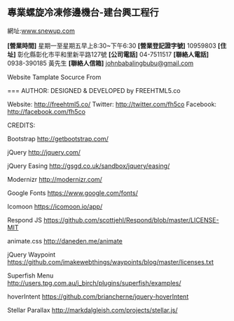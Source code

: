 
## 專業螺旋冷凍修邊機台-建台興工程行

網址:www.snewup.com

**[營業時間]**
星期一至星期五早上8:30~下午6:30
**[營業登記證字號]**
10959803
**[住址]**
彰化縣彰化市平和里新平路127號
**[公司電話]**
04-7511517
**[聯絡人電話]**
0938-390185  黃先生
**[聯絡人信箱]**
johnbabalingbubu@gmail.com
	

Website Tamplate Socurce From

===
AUTHOR:
DESIGNED & DEVELOPED by FREEHTML5.co

Website: http://freehtml5.co/
Twitter: http://twitter.com/fh5co
Facebook: http://facebook.com/fh5co


CREDITS:

Bootstrap
http://getbootstrap.com/

jQuery
http://jquery.com/

jQuery Easing
http://gsgd.co.uk/sandbox/jquery/easing/

Modernizr
http://modernizr.com/

Google Fonts
https://www.google.com/fonts/

Icomoon
https://icomoon.io/app/

Respond JS
https://github.com/scottjehl/Respond/blob/master/LICENSE-MIT

animate.css
http://daneden.me/animate

jQuery Waypoint
https://github.com/imakewebthings/waypoints/blog/master/licenses.txt

Superfish Menu
http://users.tpg.com.au/j_birch/plugins/superfish/examples/

hoverIntent
https://github.com/briancherne/jquery-hoverIntent

Stellar Parallax
http://markdalgleish.com/projects/stellar.js/

